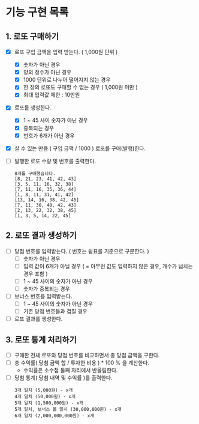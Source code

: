 # 기능 구현 목록

## 1. 로또 구매하기

- [x] 로또 구입 금액을 입력 받는다. ( 1,000원 단위 )

  - [x] 숫자가 아닌 경우
  - [x] 양의 정수가 아닌 경우
  - [x] 1000 단위로 나누어 떨어지지 않는 경우
  - [x] 한 장의 로또도 구매할 수 없는 경우 ( 1,000원 미만 )
  - [x] 최대 입력값 제한 : 10만원

- [x] 로또를 생성한다.

  - [x] 1 ~ 45 사이 숫자가 아닌 경우
  - [x] 중복되는 경우
  - [x] 번호가 6개가 아닌 경우

- [x] 살 수 있는 만큼 ( 구입 금액 / 1000 ) 로또를 구매(발행)한다.
- [ ] 발행한 로또 수량 및 번호를 출력한다.
  ```
  8개를 구매했습니다.
  [8, 21, 23, 41, 42, 43]
  [3, 5, 11, 16, 32, 38]
  [7, 11, 16, 35, 36, 44]
  [1, 8, 11, 31, 41, 42]
  [13, 14, 16, 38, 42, 45]
  [7, 11, 30, 40, 42, 43]
  [2, 13, 22, 32, 38, 45]
  [1, 3, 5, 14, 22, 45]
  ```

## 2. 로또 결과 생성하기

- [ ] 당첨 번호를 입력받는다. ( 번호는 쉼표를 기준으로 구분한다. )
  - [ ] 숫자가 아닌 경우
  - [ ] 입력 값이 6개가 아닐 경우 ( = 아무런 값도 입력하지 않은 경우, 개수가 넘치는 경우 포함 )
  - [ ] 1 ~ 45 사이의 숫자가 아닌 경우
  - [ ] 숫자가 중복되는 경우
- [ ] 보너스 번호를 입력받는다.
  - [ ] 1 ~ 45 사이의 숫자가 아닌 경우
  - [ ] 기존 당첨 번호들과 겹칠 경우
- [ ] 로또 결과를 생성한다.

## 3. 로또 통계 처리하기

- [ ] 구매한 전체 로또와 당첨 번호를 비교하면서 총 당첨 금액을 구한다.
- [ ] 총 수익률( 당첨 금액 합 / 투자한 비용 ) \* 100 % 을 계산한다.
  - 수익률은 소수점 둘째 자리에서 반올림한다.
- [ ] 당첨 통계( 당첨 내역 및 수익률 )를 출력한다.
  ```
  3개 일치 (5,000원) - x개
  4개 일치 (50,000원) - x개
  5개 일치 (1,500,000원) - x개
  5개 일치, 보너스 볼 일치 (30,000,000원) - x개
  6개 일치 (2,000,000,000원) - x개
  ```
